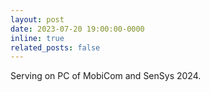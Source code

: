 ```yaml
---
layout: post
date: 2023-07-20 19:00:00-0000
inline: true
related_posts: false
---
```


Serving on PC of MobiCom and SenSys 2024.